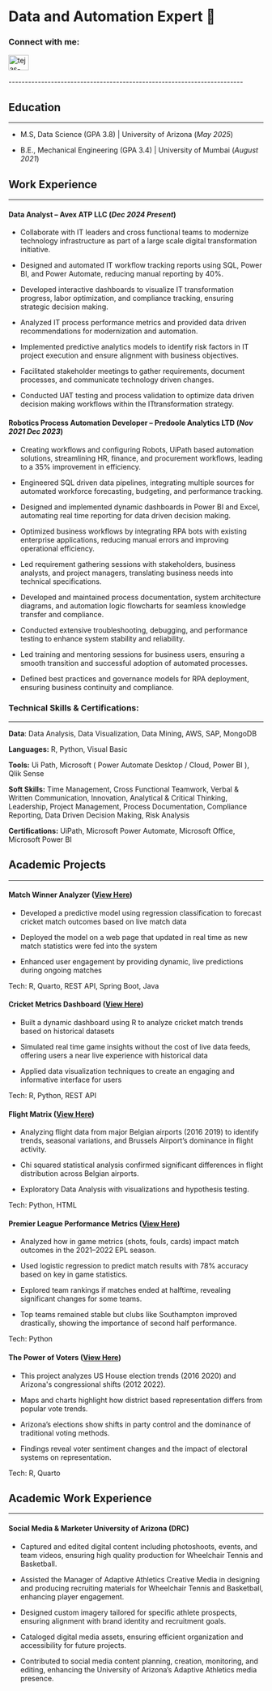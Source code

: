 # **Data and Automation Expert** 🚀

<h3 align="left">Connect with me:</h3>
<p align="left">
<a href="https://linkedin.com/in/tejas-bhawari" target="blank"><img align="center" src="https://raw.githubusercontent.com/rahuldkjain/github-profile-readme-generator/master/src/images/icons/Social/linked-in-alt.svg" alt="tejas-bhawari" height="30" width="40" /></a>
</p>
------------------------------------------------------------------------

## **Education**

------------------------------------------------------------------------

-   M.S, Data Science (GPA 3.8) \| University of Arizona (*May 2025*)

-    B.E., Mechanical Engineering (GPA 3.4) \| University of Mumbai (*August 2021*)

## Work Experience

------------------------------------------------------------------------

#### **Data Analyst – Avex ATP LLC (*Dec 2024   Present*)**

-    Collaborate with IT leaders and cross functional teams to modernize technology infrastructure as part of a large scale digital transformation initiative.

-   Designed and automated IT workflow tracking reports using SQL, Power BI, and Power Automate, reducing manual reporting by 40%.

-   Developed interactive dashboards to visualize IT transformation progress, labor optimization, and compliance tracking, ensuring strategic decision making.

-   Analyzed IT process performance metrics and provided data driven recommendations for modernization and automation.

-   Implemented predictive analytics models to identify risk factors in IT project execution and ensure alignment with business objectives.

-   Facilitated stakeholder meetings to gather requirements, document processes, and communicate technology driven changes.

-   Conducted UAT testing and process validation to optimize data driven decision making workflows within the ITtransformation strategy.

#### **Robotics Process Automation Developer – Predoole Analytics LTD (*Nov 2021   Dec 2023*)**

-   Creating workflows and configuring Robots, UiPath based automation solutions, streamlining HR, finance, and procurement workflows, leading to a 35% improvement in efficiency.

-   Engineered SQL driven data pipelines, integrating multiple sources for automated workforce forecasting, budgeting, and performance tracking.

-   Designed and implemented dynamic dashboards in Power BI and Excel, automating real time reporting for data driven decision making.

-   Optimized business workflows by integrating RPA bots with existing enterprise applications, reducing manual errors and improving operational efficiency.

-   Led requirement gathering sessions with stakeholders, business analysts, and project managers, translating business needs into technical specifications.

-   Developed and maintained process documentation, system architecture diagrams, and automation logic flowcharts for seamless knowledge transfer and compliance.

-   Conducted extensive troubleshooting, debugging, and performance testing to enhance system stability and reliability.

-   Led training and mentoring sessions for business users, ensuring a smooth transition and successful adoption of automated processes.

-   Defined best practices and governance models for RPA deployment, ensuring business continuity and compliance.

### **Technical Skills & Certifications:**

------------------------------------------------------------------------

**Data**: Data Analysis, Data Visualization, Data Mining, AWS, SAP, MongoDB

**Languages:** R, Python, Visual Basic

**Tools:** Ui Path, Microsoft ( Power Automate Desktop / Cloud, Power BI ), Qlik Sense

**Soft Skills:** Time Management, Cross Functional Teamwork, Verbal & Written Communication, Innovation, Analytical & Critical Thinking, Leadership, Project Management, Process Documentation, Compliance Reporting, Data Driven Decision Making, Risk Analysis

**Certifications:** UiPath, Microsoft Power Automate, Microsoft Office, Microsoft Power BI

## Academic Projects

------------------------------------------------------------------------

#### Match Winner Analyzer ([View Here](https://info523-s24.github.io/project-final-DaakuDataSingh/))

-   Developed a predictive model using regression classification to forecast cricket match outcomes based on live match data

-   Deployed the model on a web page that updated in real time as new match statistics were fed into the system

-   Enhanced user engagement by providing dynamic, live predictions during ongoing matches

Tech: R, Quarto, REST API, Spring Boot, Java

#### **Cricket Metrics Dashboard (**[View Here](https://info-526-s24.github.io/project-final-PlotWizards/))

-   Built a dynamic dashboard using R to analyze cricket match trends based on historical datasets

-   Simulated real time game insights without the cost of live data feeds, offering users a near live experience with historical data

-   Applied data visualization techniques to create an engaging and informative interface for users

Tech: R, Python, REST API

#### **Flight Matrix (**[View Here](https://info-511-f24.github.io/final-project-LeanMeanLearningMachines/))

-   Analyzing flight data from major Belgian airports (2016 2019) to identify trends, seasonal variations, and Brussels Airport’s dominance in flight activity.

-   Chi squared statistical analysis confirmed significant differences in flight distribution across Belgian airports.

-   Exploratory Data Analysis with visualizations and hypothesis testing.

Tech: Python, HTML

#### **Premier League Performance Metrics (**[View Here](https://info523-s24.github.io/project-01-TAAAG-team/))

-   Analyzed how in game metrics (shots, fouls, cards) impact match outcomes in the 2021–2022 EPL season.

-   Used logistic regression to predict match results with 78% accuracy based on key in game statistics.

-   Explored team rankings if matches ended at halftime, revealing significant changes for some teams.

-   Top teams remained stable but clubs like Southampton improved drastically, showing the importance of second half performance.

Tech: Python

#### **The Power of Voters (**[View Here](https://info-526-s24.github.io/project-01-The-Power-of-the-Voters/))

-   This project analyzes US House election trends (2016 2020) and Arizona's congressional shifts (2012 2022).

-   Maps and charts highlight how district based representation differs from popular vote trends.

-   Arizona’s elections show shifts in party control and the dominance of traditional voting methods.

-   Findings reveal voter sentiment changes and the impact of electoral systems on representation.

Tech: R, Quarto

## Academic Work Experience

------------------------------------------------------------------------

#### **Social Media & Marketer   University of Arizona (DRC)**

-   Captured and edited digital content including photoshoots, events, and team videos, ensuring high quality production for Wheelchair Tennis and Basketball.

-   Assisted the Manager of Adaptive Athletics Creative Media in designing and producing recruiting materials for Wheelchair Tennis and Basketball, enhancing player engagement.

-   Designed custom imagery tailored for specific athlete prospects, ensuring alignment with brand identity and recruitment goals.

-   Cataloged digital media assets, ensuring efficient organization and accessibility for future projects.

-   Contributed to social media content planning, creation, monitoring, and editing, enhancing the University of Arizona’s Adaptive Athletics media presence.